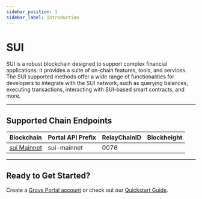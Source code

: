 ```yaml
---
sidebar_position: 1
sidebar_label: Introduction
---
```


# SUI

SUI is a robust blockchain designed to support complex financial applications. It provides a suite of on-chain features, tools, and services. The SUI supported methods offer a wide range of functionalities for developers to integrate with the SUI network, such as querying balances, executing transactions, interacting with SUI-based smart contracts, and more.

---

## Supported Chain Endpoints

| Blockchain                             | Portal API Prefix | RelayChainID | Blockheight |
| -------------------------------------- | ----------------- | ------------ | ----------- |
| [sui Mainnet](./endpoints/sui-mainnet) | sui-mainnet       | 0076         |             |

---

## Ready to Get Started?

Create a [Grove Portal account](https://portal.grove.city) or check out our [Quickstart Guide](/guides/getting-started/quickstart).
